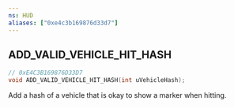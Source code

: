 ```yaml
---
ns: HUD
aliases: ["0xe4c3b169876d33d7"]
---
```

## ADD_VALID_VEHICLE_HIT_HASH

```c
// 0xE4C3B169876D33D7
void ADD_VALID_VEHICLE_HIT_HASH(int uVehicleHash);
```

Add a hash of a vehicle that is okay to show a marker when hitting.


